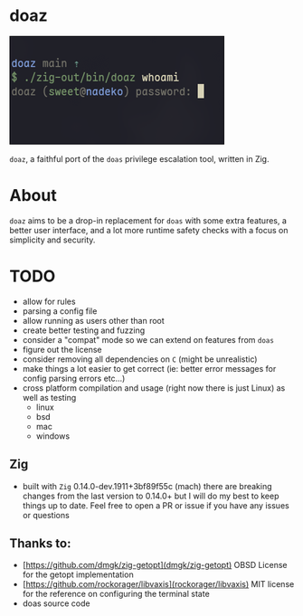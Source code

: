 # doaz

![image example of doaz](./assets/example.png)

`doaz`, a faithful port of the `doas` privilege escalation tool, written in Zig.

# About

`doaz` aims to be a drop-in replacement for `doas` with some extra features, a better
user interface, and a lot more runtime safety checks with a focus on simplicity and security.

# TODO

- allow for rules
- parsing a config file
- allow running as users other than root
- create better testing and fuzzing
- consider a "compat" mode so we can extend on features from `doas`
- figure out the license
- consider removing all dependencies on `C` (might be unrealistic)
- make things a lot easier to get correct (ie: better error messages for config parsing errors etc...)
- cross platform compilation and usage (right now there is just Linux) as well as testing
  - linux
  - bsd
  - mac
  - windows

## Zig

- built with `Zig` 0.14.0-dev.1911+3bf89f55c (mach)
  there are breaking changes from the last version to 0.14.0+
  but I will do my best to keep things up to date. Feel free
  to open a PR or issue if you have any issues or questions

## Thanks to:

- [https://github.com/dmgk/zig-getopt](dmgk/zig-getopt) OBSD License
  for the getopt implementation
- [https://github.com/rockorager/libvaxis](rockorager/libvaxis) MIT license
  for the reference on configuring the terminal state
- doas source code
